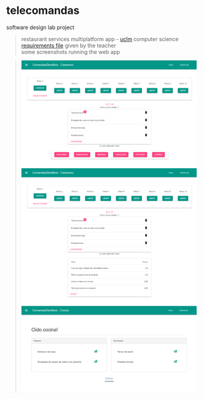 # telecomandas
software design lab project
> restaurant services multiplatform app - [uclm](https://www.uclm.es/) computer science  
[requirements file](enunciado.pdf) given by the teacher  
some screenshots running the web app    
  
>![waiter_client1](screenshots/client1.png)  
![waiter_client2](screenshots/client2.png)  
![kitchen_client](screenshots/client3.png)
